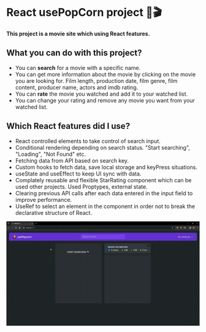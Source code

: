 # React usePopCorn project 🍿🎬

**This project is a movie site which using React features.**

## What you can do with this project?
- You can **search** for a movie with a specific name.
- You can get more information about the movie by clicking on the movie you are looking for. Film length, production date, film genre, film content, producer name, actors and imdb rating.
- You can **rate** the movie you watched and add it to your watched list.
- You can change your rating and remove any movie you want from your watched list.

## Which React features did I use?
- React controlled elements to take control of search input.
- Conditional rendering depending on search status. "Start searching", "Loading", "Not Found" etc.
- Fetching data from API based on search key.
- Custom hooks to fetch data, save local storage and keyPress situations.
- useState and useEffect to keep UI sync with data.
- Complately reusable and flexible StarRating component which can be used other projects. Used Proptypes, external state.
- Clearing previous API calls after each data entered in the input field to improve performance.
- UseRef to select an element in the component in order not to break the declarative structure of React.

![React-use-Pop-Corn](public/usePopCorn.gif)

